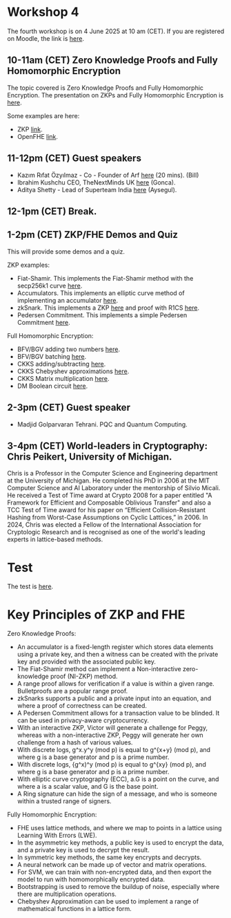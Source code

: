 # Workshop 4

The fourth workshop is on 4 June 2025 at 10 am (CET). If you are registered on Moodle, the link is [here](https://moodlecommunity.napier.ac.uk/course/view.php?id=960).

## 10-11am (CET) Zero Knowledge Proofs and Fully Homomorphic Encryption

The topic covered is Zero Knowledge Proofs and Fully Homomorphic Encryption. The presentation on ZKPs and Fully Homomorphic Encryption is [here](https://youtu.be/J03UE89Qw8E).

Some examples are here:

* ZKP [link](https://asecuritysite.com/zero).
* OpenFHE [link](https://asecuritysite.com/openfhe).
  
## 11-12pm (CET) Guest speakers

* Kazım Rıfat Özyılmaz - Co - Founder of Arf [here](https://www.linkedin.com/in/kazimozyilmaz/) (20 mins). (Bill)
* Ibrahim Kushchu  CEO, TheNextMinds UK [here](https://scholar.google.com/citations?user=ERPjK2AAAAAJ&hl=en) (Gonca).
* Aditya Shetty - Lead of Superteam India [here](https://www.linkedin.com/in/aditya-shetty-97ab5258/) (Aysegul).
 
## 12-1pm (CET) Break.

## 1-2pm (CET) ZKP/FHE Demos and Quiz
This will provide some demos and a quiz.

ZKP examples:

* Fiat-Shamir. This implements the Fiat-Shamir method with the secp256k1 curve [here](https://asecuritysite.com/zero/nizkp).
* Accumulators. This implements an elliptic curve method of implementing an accumulator [here](https://asecuritysite.com/zero/witness).
* zkSnark. This implements a ZKP [here](https://asecuritysite.com/zero/go_qap) and proof with R1CS [here](https://asecuritysite.com/zero/go_r1cs).
* Pedersen Commitment. This implements a simple Pedersen Commitment [here](https://asecuritysite.com/encryption/ped).

Full Homomorphic Encryption:

* BFV/BGV adding two numbers [here](https://asecuritysite.com/openfhe/openfhe_02cpp).
* BFV/BGV batching [here](https://asecuritysite.com/openfhe/openfhe_08cpp).
* CKKS adding/subtracting [here](https://asecuritysite.com/openfhe/openfhe_05cpp).
* CKKS Chebyshev approximations [here](https://asecuritysite.com/openfhe/openfhe_18cpp).
* CKKS Matrix multiplication [here](https://asecuritysite.com/openfhe/openfhe_27cpp).
* DM Boolean circuit [here](https://asecuritysite.com/openfhe/openfhe_09cpp).
  
## 2-3pm (CET) Guest speaker

* Madjid Golparvaran Tehrani. PQC and Quantum Computing.
 
## 3-4pm (CET) World-leaders in Cryptography: Chris Peikert, University of Michigan.
Chris is a Professor in the Computer Science and Engineering department at the University of Michigan. He completed his PhD in 2006 at the MIT Computer Science and AI Laboratory under the mentorship of Silvio Micali.  He received a Test of Time award at Crypto 2008 for a paper entitled "A Framework for Efficient and Composable Oblivious Transfer" and also a TCC Test of Time award for his paper on “Efficient Collision-Resistant Hashing from Worst-Case Assumptions on Cyclic Lattices,” in 2006.  In 2024, Chris was elected a Fellow of the International Association for Cryptologic Research and is recognised as one of the world's leading experts in lattice-based methods.

# Test 
The test is [here](https://moodlecommunity.napier.ac.uk/mod/quiz/view.php?id=53965).

# Key Principles of ZKP and FHE
Zero Knowledge Proofs:

* An accumulator is a fixed-length register which stores data elements using a private key, and then a witness can be created with the private key and provided with the associated public key.
* The Fiat-Shamir method can implement a Non-interactive zero-knowledge proof (NI-ZKP) method.
* A range proof allows for verification if a value is within a given range. Bulletproofs are a popular range proof.
* zkSnarks supports a public and a private input into an equation, and where a proof of correctness can be created.
* A Pedersen Commitment allows for a transaction value to be blinded. It can be used in privacy-aware cryptocurrency.
* With an interactive ZKP, Victor will generate a challenge for Peggy, whereas with a non-interactive ZKP, Peggy will generate her own challenge from a hash of various values.
* With discrete logs, g^x.y^y (mod p) is equal to g^{x+y} (mod p), and where g is a base generator and p is a prime number.
* With discrete logs, {g^x)^y (mod p) is equal to g^{xy} (mod p), and where g is a base generator and p is a prime number.
* With elliptic curve cryptography (ECC), a.G is a point on the curve, and where a is a scalar value, and G is the base point.
* A Ring signature can hide the sign of a message, and who is someone within a trusted range of signers.

Fully Homomorphic Encryption:

* FHE uses lattice methods, and where we map to points in a lattice using Learning With Errors (LWE).
* In the asymmetric key methods, a public key is used to encrypt the data, and a private key is used to decrypt the result.
* In symmetric key methods, the same key encrypts and decrypts.
* A neural network can be made up of vector and matrix operations.
* For SVM, we can train with non-encrypted data, and then export the model to run with homomorphically encrypted data.
* Bootstrapping is used to remove the buildup of noise, especially where there are multiplication operations.
* Chebyshev Approximation can be used to implement a range of mathematical functions in a lattice form.









